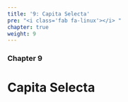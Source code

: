 ```yaml
---
title: '9: Capita Selecta'
pre: "<i class='fab fa-linux'></i> "
chapter: true
weight: 9
---
```


### Chapter 9

# Capita Selecta

